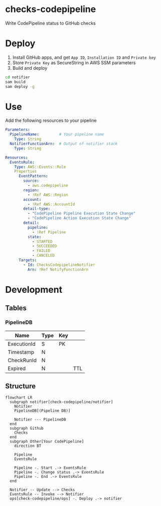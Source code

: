 # checks-codepipeline

Write CodePipeline status to GitHub checks

# Deploy

1. Install GitHub apps, and get `App ID`, `Installation ID` and `Private key`
1. Store `Private Key` as SecureString in AWS SSM parameters
1. Build and deploy

```sh
cd notifier
sam build
sam deploy -g
```

# Use

Add the following resources to your pipeline

```yaml
Parameters:
  PipelineName:         # Your pipeline name
    Type: String
  NotifierFunctionArn:  # Output of notifier stack
    Type: String

Resources:
  EventsRule:
    Type: AWS::Events::Rule
    Properties
      EventPattern:
        source:
          - aws.codepipeline
        region:
          - !Ref AWS::Region
        account:
          - !Ref AWS::AccountId
        detail-type:
          - "CodePipeline Pipeline Execution State Change"
          - "CodePipeline Action Execution State Change"
        detail:
          pipeline:
            - !Ref Pipeline
          state:
            - STARTED
            - SUCCEEDED
            - FAILED
            - CANCELED
      Targets:
        - Id: ChecksCodepipelineNotifier
          Arn: !Ref NotifyFunctionArn
```

# Development

## Tables

### PipelineDB

|Name       |Type|Key|   |
|-----------|----|---|---|
|ExecutionId|S   |PK |   |
|Timestamp  |N   |   |   |
|CheckRunId |N   |   |   |
|Expired    |N   |   |TTL|

## Structure

```mermaid
flowchart LR
  subgraph notifier[check-codepipeline/notifier]
    Notifier
    PipelineDB[(Pipeline DB)]
    
    Notifier --- PipelineDB
  end
  subgraph Github
    Checks
  end
  subgraph Other[Your CodePipeline]
    direction BT
    
    Pipeline
    EventsRule
    
    Pipeline -. Start .-> EventsRule
    Pipeline -. Change status .-> EventsRule
    Pipeline -. End .-> EventsRule
  end

  Notifier -- Update --> Checks
  EventsRule -- Invoke --> Notifier
  ops[check-codepipeline/ops] -. Deploy .-> notifier
```

